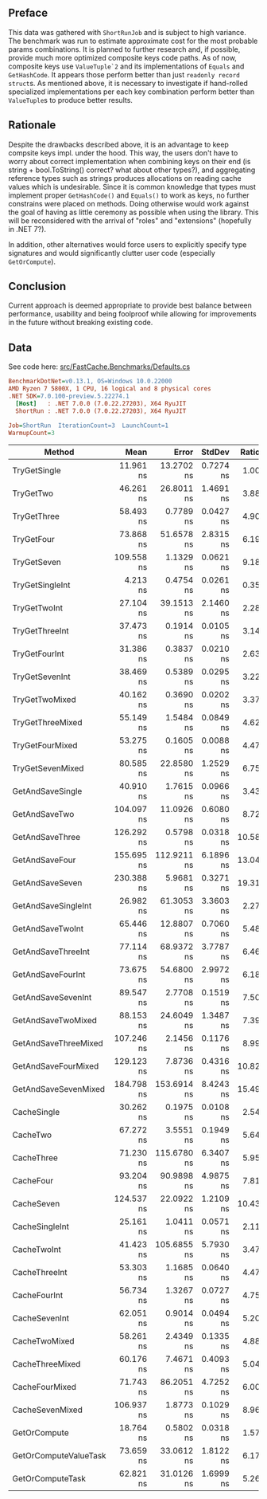 ## Preface
This data was gathered with `ShortRunJob` and is subject to high variance.
The benchmark was run to estimate approximate cost for the most probable params combinations.
It is planned to further research and, if possible, provide much more optimized composite keys code paths.
As of now, composite keys use ``ValueTuple`2`` and its implementations of `Equals` and `GetHashCode`.
It appears those perform better than just `readonly record struct`s.
As mentioned above, it is necessary to investigate if hand-rolled specialized implementations per each key combination perform better than `ValueTuple`s to produce better results.

## Rationale
Despite the drawbacks described above, it is an advantage to keep compsite keys impl. under the hood.
This way, the users don't have to worry about correct implementation when combining keys on their end (is string + bool.ToString() correct? what about other types?),
and aggregating reference types such as strings produces allocations on reading cache values which is undesirable.
Since it is common knowledge that types must implement proper `GetHashCode()` and `Equals()` to work as keys, no further constrains were placed on methods.
Doing otherwise would work against the goal of having as little ceremony as possible when using the library. This will be reconsidered with the arrival of "roles" and "extensions" (hopefully in .NET 7?).

In addition, other alternatives would force users to explicitly specify type signatures and would significantly clutter user code (especially `GetOrCompute`).

## Conclusion
Current approach is deemed appropriate to provide best balance between performance, usability and being foolproof while allowing for improvements in the future without breaking existing code.

## Data
See code here: [src/FastCache.Benchmarks/Defaults.cs](https://github.com/neon-sunset/fast-cache/blob/main/src/FastCache.Benchmarks/Defaults.cs)
``` ini
BenchmarkDotNet=v0.13.1, OS=Windows 10.0.22000
AMD Ryzen 7 5800X, 1 CPU, 16 logical and 8 physical cores
.NET SDK=7.0.100-preview.5.22274.1
  [Host]   : .NET 7.0.0 (7.0.22.27203), X64 RyuJIT
  ShortRun : .NET 7.0.0 (7.0.22.27203), X64 RyuJIT

Job=ShortRun  IterationCount=3  LaunchCount=1  
WarmupCount=3  
```
|                Method |       Mean |       Error |    StdDev | Ratio | RatioSD |  Gen 0 | Allocated |
|---------------------- |-----------:|------------:|----------:|------:|--------:|-------:|----------:|
|          TryGetSingle |  11.961 ns |  13.2702 ns | 0.7274 ns |  1.00 |    0.00 |      - |         - |
|             TryGetTwo |  46.261 ns |  26.8011 ns | 1.4691 ns |  3.88 |    0.28 |      - |         - |
|           TryGetThree |  58.493 ns |   0.7789 ns | 0.0427 ns |  4.90 |    0.30 |      - |         - |
|            TryGetFour |  73.868 ns |  51.6578 ns | 2.8315 ns |  6.19 |    0.47 |      - |         - |
|           TryGetSeven | 109.558 ns |   1.1329 ns | 0.0621 ns |  9.18 |    0.56 |      - |         - |
|       TryGetSingleInt |   4.213 ns |   0.4754 ns | 0.0261 ns |  0.35 |    0.02 |      - |         - |
|          TryGetTwoInt |  27.104 ns |  39.1513 ns | 2.1460 ns |  2.28 |    0.30 |      - |         - |
|        TryGetThreeInt |  37.473 ns |   0.1914 ns | 0.0105 ns |  3.14 |    0.19 |      - |         - |
|         TryGetFourInt |  31.386 ns |   0.3837 ns | 0.0210 ns |  2.63 |    0.16 |      - |         - |
|        TryGetSevenInt |  38.469 ns |   0.5389 ns | 0.0295 ns |  3.22 |    0.20 |      - |         - |
|        TryGetTwoMixed |  40.162 ns |   0.3690 ns | 0.0202 ns |  3.37 |    0.20 |      - |         - |
|      TryGetThreeMixed |  55.149 ns |   1.5484 ns | 0.0849 ns |  4.62 |    0.29 |      - |         - |
|       TryGetFourMixed |  53.275 ns |   0.1605 ns | 0.0088 ns |  4.47 |    0.27 |      - |         - |
|      TryGetSevenMixed |  80.585 ns |  22.8580 ns | 1.2529 ns |  6.75 |    0.43 |      - |         - |
|      GetAndSaveSingle |  40.910 ns |   1.7615 ns | 0.0966 ns |  3.43 |    0.22 | 0.0024 |      40 B |
|         GetAndSaveTwo | 104.097 ns |  11.0926 ns | 0.6080 ns |  8.72 |    0.53 | 0.0024 |      40 B |
|       GetAndSaveThree | 126.292 ns |   0.5798 ns | 0.0318 ns | 10.58 |    0.65 | 0.0024 |      40 B |
|        GetAndSaveFour | 155.695 ns | 112.9211 ns | 6.1896 ns | 13.04 |    0.72 | 0.0024 |      40 B |
|       GetAndSaveSeven | 230.388 ns |   5.9681 ns | 0.3271 ns | 19.31 |    1.19 | 0.0024 |      40 B |
|   GetAndSaveSingleInt |  26.982 ns |  61.3053 ns | 3.3603 ns |  2.27 |    0.40 | 0.0024 |      40 B |
|      GetAndSaveTwoInt |  65.446 ns |  12.8807 ns | 0.7060 ns |  5.48 |    0.34 | 0.0024 |      40 B |
|    GetAndSaveThreeInt |  77.114 ns |  68.9372 ns | 3.7787 ns |  6.46 |    0.50 | 0.0024 |      40 B |
|     GetAndSaveFourInt |  73.675 ns |  54.6800 ns | 2.9972 ns |  6.18 |    0.59 | 0.0024 |      40 B |
|    GetAndSaveSevenInt |  89.547 ns |   2.7708 ns | 0.1519 ns |  7.50 |    0.45 | 0.0024 |      40 B |
|    GetAndSaveTwoMixed |  88.153 ns |  24.6049 ns | 1.3487 ns |  7.39 |    0.48 | 0.0024 |      40 B |
|  GetAndSaveThreeMixed | 107.246 ns |   2.1456 ns | 0.1176 ns |  8.99 |    0.54 | 0.0024 |      40 B |
|   GetAndSaveFourMixed | 129.123 ns |   7.8736 ns | 0.4316 ns | 10.82 |    0.66 | 0.0024 |      40 B |
|  GetAndSaveSevenMixed | 184.798 ns | 153.6914 ns | 8.4243 ns | 15.49 |    1.25 | 0.0024 |      40 B |
|           CacheSingle |  30.262 ns |   0.1975 ns | 0.0108 ns |  2.54 |    0.16 | 0.0024 |      40 B |
|              CacheTwo |  67.272 ns |   3.5551 ns | 0.1949 ns |  5.64 |    0.36 | 0.0024 |      40 B |
|            CacheThree |  71.230 ns | 115.6780 ns | 6.3407 ns |  5.95 |    0.30 | 0.0024 |      40 B |
|             CacheFour |  93.204 ns |  90.9898 ns | 4.9875 ns |  7.81 |    0.55 | 0.0024 |      40 B |
|            CacheSeven | 124.537 ns |  22.0922 ns | 1.2109 ns | 10.43 |    0.54 | 0.0024 |      40 B |
|        CacheSingleInt |  25.161 ns |   1.0411 ns | 0.0571 ns |  2.11 |    0.13 | 0.0024 |      40 B |
|           CacheTwoInt |  41.423 ns | 105.6855 ns | 5.7930 ns |  3.47 |    0.55 | 0.0024 |      40 B |
|         CacheThreeInt |  53.303 ns |   1.1685 ns | 0.0640 ns |  4.47 |    0.28 | 0.0024 |      40 B |
|          CacheFourInt |  56.734 ns |   1.3267 ns | 0.0727 ns |  4.75 |    0.29 | 0.0024 |      40 B |
|         CacheSevenInt |  62.051 ns |   0.9014 ns | 0.0494 ns |  5.20 |    0.32 | 0.0024 |      40 B |
|         CacheTwoMixed |  58.261 ns |   2.4349 ns | 0.1335 ns |  4.88 |    0.29 | 0.0024 |      40 B |
|       CacheThreeMixed |  60.176 ns |   7.4671 ns | 0.4093 ns |  5.04 |    0.34 | 0.0024 |      40 B |
|        CacheFourMixed |  71.743 ns |  86.2051 ns | 4.7252 ns |  6.00 |    0.06 | 0.0024 |      40 B |
|       CacheSevenMixed | 106.937 ns |   1.8773 ns | 0.1029 ns |  8.96 |    0.54 | 0.0024 |      40 B |
|          GetOrCompute |  18.764 ns |   0.5802 ns | 0.0318 ns |  1.57 |    0.10 |      - |         - |
| GetOrComputeValueTask |  73.659 ns |  33.0612 ns | 1.8122 ns |  6.17 |    0.42 |      - |         - |
|      GetOrComputeTask |  62.821 ns |  31.0126 ns | 1.6999 ns |  5.26 |    0.18 | 0.0043 |      72 B |

